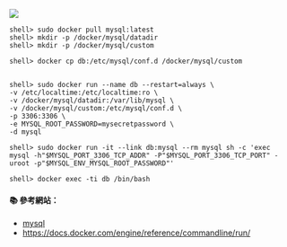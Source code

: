 ![](https://hub.docker.com/public/images/official/mysql.png)

```
shell> sudo docker pull mysql:latest
shell> mkdir -p /docker/mysql/datadir
shell> mkdir -p /docker/mysql/custom

shell> docker cp db:/etc/mysql/conf.d /docker/mysql/custom


shell> sudo docker run --name db --restart=always \
-v /etc/localtime:/etc/localtime:ro \
-v /docker/mysql/datadir:/var/lib/mysql \
-v /docker/mysql/custom:/etc/mysql/conf.d \
-p 3306:3306 \
-e MYSQL_ROOT_PASSWORD=mysecretpassword \
-d mysql

shell> sudo docker run -it --link db:mysql --rm mysql sh -c 'exec mysql -h"$MYSQL_PORT_3306_TCP_ADDR" -P"$MYSQL_PORT_3306_TCP_PORT" -uroot -p"$MYSQL_ENV_MYSQL_ROOT_PASSWORD"'

shell> docker exec -ti db /bin/bash
```





#### :books: 參考網站：
- [mysql](https://hub.docker.com/_/mysql/)
- https://docs.docker.com/engine/reference/commandline/run/